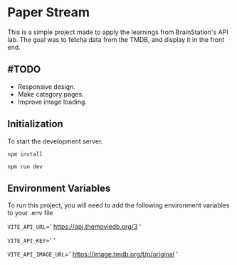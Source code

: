 # Paper Stream

This is a simple project made to apply the learnings from BrainStation's API lab. The goal was to fetcha data from the TMDB, and display it in the front end.

## #TODO

- Responsive design.
- Make category pages.
- Improve image loading.

## Initialization

To start the development server.

```
npm install

npm run dev
```

## Environment Variables

To run this project, you will need to add the following environment variables to your .env file

`VITE_API_URL`=' https://api.themoviedb.org/3 '

`VITE_API_KEY`=' <api key> '

`VITE_API_IMAGE_URL`=' https://image.tmdb.org/t/p/original '

